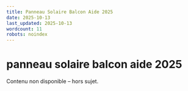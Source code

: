 ```yaml
---
title: Panneau Solaire Balcon Aide 2025
date: 2025-10-13
last_updated: 2025-10-13
wordcount: 11
robots: noindex
---
```


# panneau solaire balcon aide 2025

Contenu non disponible – hors sujet.
